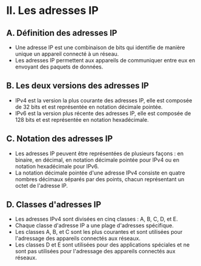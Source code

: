 # II. Les adresses IP

## A. Définition des adresses IP

- Une adresse IP est une combinaison de bits qui identifie de manière unique un appareil connecté à un réseau.
- Les adresses IP permettent aux appareils de communiquer entre eux en envoyant des paquets de données.

## B. Les deux versions des adresses IP

- IPv4 est la version la plus courante des adresses IP, elle est composée de 32 bits et est représentée en notation décimale pointée.
- IPv6 est la version plus récente des adresses IP, elle est composée de 128 bits et est représentée en notation hexadécimale.

## C. Notation des adresses IP

- Les adresses IP peuvent être représentées de plusieurs façons : en binaire, en décimal, en notation décimale pointée pour IPv4 ou en notation hexadécimale pour IPv6.
- La notation décimale pointée d'une adresse IPv4 consiste en quatre nombres décimaux séparés par des points, chacun représentant un octet de l'adresse IP.

## D. Classes d'adresses IP

- Les adresses IPv4 sont divisées en cinq classes : A, B, C, D, et E.
- Chaque classe d'adresse IP a une plage d'adresses spécifique.
- Les classes A, B, et C sont les plus courantes et sont utilisées pour l'adressage des appareils connectés aux réseaux.
- Les classes D et E sont utilisées pour des applications spéciales et ne sont pas utilisées pour l'adressage des appareils connectés aux réseaux.
